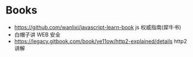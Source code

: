 # Books

- https://github.com/wanlixi/javascript-learn-book js 权威指南(犀牛书)
- 白帽子讲 WEB 安全
- https://legacy.gitbook.com/book/ye11ow/http2-explained/details http2 讲解
